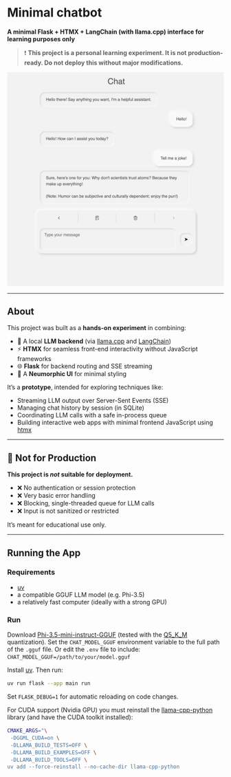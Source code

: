 # Minimal chatbot
**A minimal Flask + HTMX + LangChain (with llama.cpp) interface for learning purposes only**

> ❗ **This project is a personal learning experiment. It is not production-ready. Do not deploy this without major modifications.**

![screenshot](./doc/screenshot.png)

---

## About

This project was built as a **hands-on experiment** in combining:

- 🧠 A local **LLM backend** (via [llama.cpp](https://github.com/ggml-org/llama.cpp) and [LangChain](https://www.langchain.com/))
- ⚡ **HTMX** for seamless front-end interactivity without JavaScript frameworks
- 🌐 **Flask** for backend routing and SSE streaming
- 💅 A **Neumorphic UI** for minimal styling

It’s a **prototype**, intended for exploring techniques like:

- Streaming LLM output over Server-Sent Events (SSE)
- Managing chat history by session (in SQLite)
- Coordinating LLM calls with a safe in-process queue
- Building interactive web apps with minimal frontend JavaScript using [htmx](https://htmx.org/)

---

## 🚫 Not for Production

**This project is *not* suitable for deployment.**

- ❌ No authentication or session protection
- ❌ Very basic error handling
- ❌ Blocking, single-threaded queue for LLM calls
- ❌ Input is not sanitized or restricted

It’s meant for educational use only.

---

## Running the App

### Requirements

- [uv](https://docs.astral.sh/uv/)
- a compatible GGUF LLM model (e.g. Phi-3.5)
- a relatively fast computer (ideally with a strong GPU)

### Run
Download [Phi-3.5-mini-instruct-GGUF](https://huggingface.co/MaziyarPanahi/Phi-3.5-mini-instruct-GGUF) (tested with the [Q5_K_M](https://huggingface.co/MaziyarPanahi/Phi-3.5-mini-instruct-GGUF/blob/main/Phi-3.5-mini-instruct.Q5_K_M.gguf) quantization).
Set the `CHAT_MODEL_GGUF` environment variable to the full path of the `.gguf` file. Or edit the `.env` file to include: `CHAT_MODEL_GGUF=/path/to/your/model.gguf`

Install [uv](https://docs.astral.sh/uv/#installation). Then run:

```bash
uv run flask --app main run
```

Set `FLASK_DEBUG=1` for automatic reloading on code changes.

For CUDA support (Nvidia GPU) you must reinstall the [llama-cpp-python](https://github.com/inference-sh/llama-cpp-python) library (and have the CUDA toolkit installed):

``` bash
CMAKE_ARGS="\
 -DGGML_CUDA=on \
 -DLLAMA_BUILD_TESTS=OFF \
 -DLLAMA_BUILD_EXAMPLES=OFF \
 -DLLAMA_BUILD_TOOLS=OFF \
uv add --force-reinstall --no-cache-dir llama-cpp-python
```
